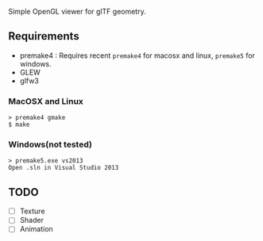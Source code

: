 Simple OpenGL viewer for glTF geometry.

## Requirements

* premake4 : Requires recent `premake4` for macosx and linux, `premake5` for windows.
* GLEW
* glfw3

### MacOSX and Linux

    > premake4 gmake
    $ make

### Windows(not tested)

    > premake5.exe vs2013
    Open .sln in Visual Studio 2013

## TODO

* [ ] Texture
* [ ] Shader
* [ ] Animation

